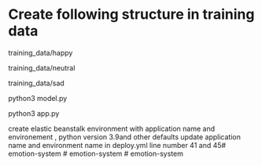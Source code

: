 
# Create following structure in training data
training_data/happy 

training_data/neutral


training_data/sad



python3 model.py 


python3 app.py


create elastic beanstalk environment  with application name and environement , 
python version 3.9and other defaults
update application name and environment name in deploy.yml line number 41 and 45#   e m o t i o n - s y s t e m  
 #   e m o t i o n - s y s t e m  
 #   e m o t i o n - s y s t e m  
 